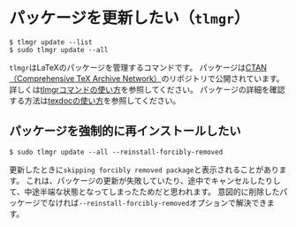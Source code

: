 # パッケージを更新したい（`tlmgr`）

```console
$ tlmgr update --list
$ sudo tlmgr update --all
```

`tlmgr`はLaTeXのパッケージを管理するコマンドです。
パッケージは[CTAN（Comprehensive TeX Archive Network）](https://www.ctan.org/)のリポジトリで公開されています。
詳しくは[tlmgrコマンドの使い方](../command/command-tlmgr.md)を参照してください。
パッケージの詳細を確認する方法は[texdocの使い方](../command/command-texdoc.md)を参照してください。

## パッケージを強制的に再インストールしたい

```console
$ sudo tlmgr update --all --reinstall-forcibly-removed
```

更新したときに`skipping forcibly removed package`と表示されることがあります。
これは、パッケージの更新が失敗していたり、途中でキャンセルしたりして、中途半端な状態となってしまったためだと思われます。
意図的に削除したパッケージでなければ`--reinstall-forcibly-removed`オプションで解決できます。
